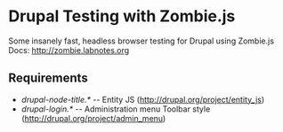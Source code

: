 Drupal Testing with Zombie.js
=============================

Some insanely fast, headless browser testing for Drupal using Zombie.js
Docs: http://zombie.labnotes.org

## Requirements
- *drupal-node-title.&#42;* -- Entity JS (http://drupal.org/project/entity_js)
- *drupal-login.&#42;* -- Administration menu Toolbar style (http://drupal.org/project/admin_menu)
